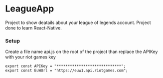# LeagueApp

Project to show deatails about your league of legends account. Project done to learn React-Native.

### Setup
Create a file name api.js on the root of the project than replace the APIKey with your riot games key
```shell
export const APIKey = "*****************************";
export const EuWUrl = "https://euw1.api.riotgames.com";
```